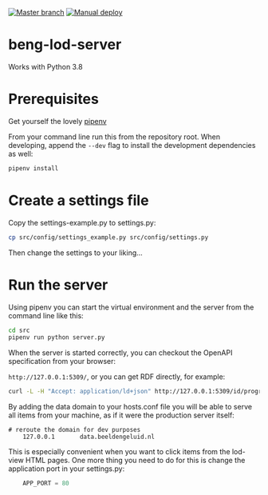 [![Master branch](https://github.com/beeldengeluid/beng-lod-server/actions/workflows/master-branch.yml/badge.svg)](https://github.com/beeldengeluid/beng-lod-server/actions/workflows/master-branch.yml)  [![Manual deploy](https://github.com/beeldengeluid/beng-lod-server/actions/workflows/manual-deploy.yml/badge.svg)](https://github.com/beeldengeluid/beng-lod-server/actions/workflows/manual-deploy.yml)
# beng-lod-server


Works with Python 3.8

# Prerequisites
Get yourself the lovely [pipenv](https://docs.pipenv.org/en/latest/)


From your command line run this from the repository root. When developing,
append the `--dev` flag to install the development dependencies as well:

```sh
pipenv install
```

# Create a settings file

Copy the settings-example.py to settings.py:

```sh
cp src/config/settings_example.py src/config/settings.py
```

Then change the settings to your liking...

# Run the server
Using pipenv you can start the virtual environment and the server from the command line like this:

```sh
cd src
pipenv run python server.py
```

When the server is started correctly, you can checkout the OpenAPI specification from your browser:

`http://127.0.0.1:5309/`, or you can get RDF directly, for example:

```sh
curl -L -H "Accept: application/ld+json" http://127.0.0.1:5309/id/program/2101608130117680531
```

By adding the data domain to your hosts.conf file you will be able to serve all items from your machine, as if it were the production server itself:
```
# reroute the domain for dev purposes
	127.0.0.1       data.beeldengeluid.nl
```
This is especially convenient when you want to click items from the lod-view HTML pages. One more thing you need to do for this is change the application port in your settings.py:
```python
    APP_PORT = 80
```
